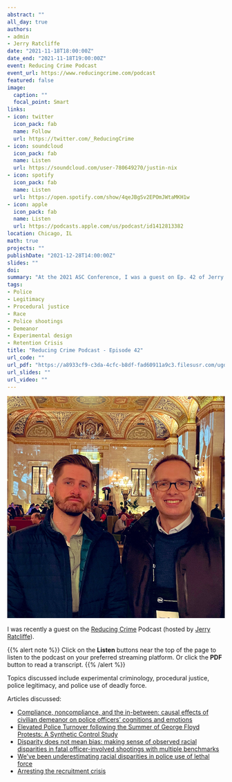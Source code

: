 ```yaml
---
abstract: ""
all_day: true
authors: 
- admin
- Jerry Ratcliffe
date: "2021-11-18T18:00:00Z"
date_end: "2021-11-18T19:00:00Z"
event: Reducing Crime Podcast
event_url: https://www.reducingcrime.com/podcast
featured: false
image:
  caption: ""
  focal_point: Smart
links:
- icon: twitter
  icon_pack: fab
  name: Follow
  url: https://twitter.com/_ReducingCrime
- icon: soundcloud
  icon_pack: fab
  name: Listen
  url: https://soundcloud.com/user-780649270/justin-nix
- icon: spotify
  icon_pack: fab
  name: Listen
  url: https://open.spotify.com/show/4qeJBgSv2EPOmJWtaMKH1w
- icon: apple
  icon_pack: fab
  name: Listen
  url: https://podcasts.apple.com/us/podcast/id1412813382
location: Chicago, IL
math: true
projects: ""
publishDate: "2021-12-28T14:00:00Z"
slides: ""
doi: 
summary: "At the 2021 ASC Conference, I was a guest on Ep. 42 of Jerry Ratcliffe's Reducing Crime Podcast"
tags: 
- Police
- Legitimacy
- Procedural justice
- Race
- Police shootings
- Demeanor
- Experimental design
- Retention Crisis
title: "Reducing Crime Podcast - Episode 42"
url_code: ""
url_pdf: "https://a8933cf9-c3da-4cfc-b8df-fad60911a9c3.filesusr.com/ugd/f5df24_afa244e85a8a4d1ab109bed8992692ae.pdf"
url_slides: ""
url_video: ""
---
```


![](justin_jerry_asc.jpg "In the Palmer House bar area while the night was still young")

I was recently a guest on the [Reducing Crime](https://podcasts.apple.com/us/podcast/reducing-crime/id1412813382) Podcast (hosted by [Jerry Ratcliffe](https://twitter.com/Jerry_Ratcliffe)).

{{% alert note %}}
Click on the **Listen** buttons near the top of the page to listen to the podcast on your preferred streaming platform. Or click the **PDF** button to read a transcript.
{{% /alert %}}

Topics discussed include experimental criminology, procedural justice, police legitimacy, and police use of deadly force. 

Articles discussed: 

* [Compliance, noncompliance, and the in-between: causal effects of civilian demeanor on police officers’ cognitions and emotions](https://link.springer.com/article/10.1007%2Fs11292-019-09363-4)
* [Elevated Police Turnover following the Summer of George Floyd Protests: A Synthetic Control Study](https://jnix.netlify.app/files/pdfs/cpp_turnover.pdf)
* [Disparity does not mean bias: making sense of observed racial disparities in fatal officer-involved shootings with multiple benchmarks](https://digitalcommons.unomaha.edu/cgi/viewcontent.cgi?article=1061&context=criminaljusticefacpub)
* [We've been underestimating racial disparities in police use of lethal force](https://www.washingtonpost.com/crime-law/2021/11/11/non-fatal-police-shootings-disparities-data/)
* [Arresting the recruitment crisis](https://www.city-journal.org/police-departments-recruitment-crisis)
